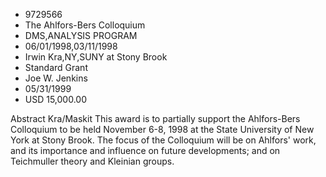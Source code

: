 
* 9729566
* The Ahlfors-Bers Colloquium
* DMS,ANALYSIS PROGRAM
* 06/01/1998,03/11/1998
* Irwin Kra,NY,SUNY at Stony Brook
* Standard Grant
* Joe W. Jenkins
* 05/31/1999
* USD 15,000.00

Abstract Kra/Maskit This award is to partially support the Ahlfors-Bers
Colloquium to be held November 6-8, 1998 at the State University of New York at
Stony Brook. The focus of the Colloquium will be on Ahlfors' work, and its
importance and influence on future developments; and on Teichmuller theory and
Kleinian groups.
